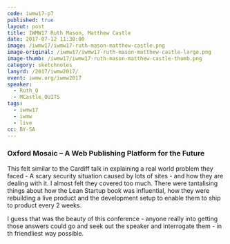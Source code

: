 ```yaml
---
code: iwmw17-p7
published: true
layout: post
title: IWMW17 Ruth Mason, Matthew Castle
date: 2017-07-12 11:30:00
image: /iwmw17/iwmw17-ruth-mason-matthew-castle.png
image-original: /iwmw17/iwmw17-ruth-mason-matthew-castle-large.png
image-thumb: /iwmw17/iwmw17-ruth-mason-matthew-castle-thumb.png
category: sketchnotes
lanyrd: /2017/iwmw2017/
event: iwmw.org/iwmw2017
speaker:
  - Ruth_Q
  - MCastle_OUITS
tags:
  - iwmw17
  - iwmw
  - live
cc: BY-SA
---
```


### Oxford Mosaic – A Web Publishing Platform for the Future

This felt similar to the Cardiff talk in explaining a real world problem they faced - A scary security situation caused by lots of sites - and how they are dealing with it. I almost felt they covered too much. There were tantalising things about how the Lean Startup book was influential, how they were rebuilding a live product  and the development setup to enable them to ship to product every 2 weeks.

I guess that was the beauty of this conference - anyone really into getting those answers could go and seek out the speaker and interrogate them - in th friendliest way possible.
